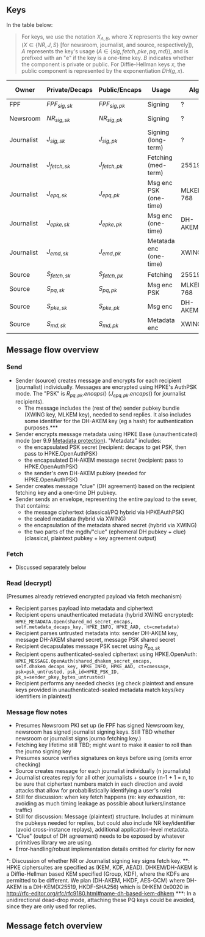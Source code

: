 ## Keys

In the table below:

> For keys, we use the notation $X_{A,B}$, where $X$ represents the key owner
> ($`X \in \{NR, J, S\}`$ [for newsroom, journalist, and source, respectively]),
> $A$ represents the key's usage ($`A \in \{sig,fetch,pke,pq,md\}`$), and is prefixed
> with an "e" if the key is a one-time key. $B$ indicates whether the component is
> private or public. For Diffie-Hellman keys $x$, the public component is
> represented by the exponentiation $DH(g, x)$.

| Owner      | Private/Decaps   | Public/Encaps    | Usage                   | Alg       | Signed by        |
| ---------- | ---------------- | ---------------- | ----------------------- | --------- | ---------------- |
| FPF        | $`FPF_{sig,sk}`$ | $`FPF_{sig,pk}`$ | Signing                 |  ?        |                  |
| Newsroom   | $`NR_{sig,sk}`$  | $`NR_{sig,pk}`$  | Signing                 |  ?        | $`FPF_{sig,sk}`$ |
| Journalist | $`J_{sig,sk}`$   | $`J_{sig,pk}`$   | Signing (long-term)     |  ?        | $`NR_{sig,sk}`$  |
| Journalist | $`J_{fetch,sk}`$ | $`J_{fetch,pk}`$ | Fetching (med-term)     | 25519     | $`NR_{sig,sk}`$* |
| Journalist | $`J_{epq,sk}`$   | $`J_{epq,pk}`$   | Msg enc PSK (one-time)  | MLKEM-768 | $`J_{sig,sk}`$   |
| Journalist | $`J_{epke,sk}`$  | $`J_{epke,pk}`$  | Msg enc (one-time)      | DH-AKEM** | $`J_{sig,sk}`$   |
| Journalist | $`J_{emd,sk}`$   | $`J_{emd,pk}`$   | Metatada enc (one-time) | XWING     | $`J_{sig,sk}`$   |
| Source     | $`S_{fetch,sk}`$ | $`S_{fetch,pk}`$ | Fetching                | 25519     |                  |
| Source     | $`S_{pq,sk}`$    | $`S_{pq,pk}`$    | Msg enc PSK             | MLKEM-768 |                  |
| Source     | $`S_{pke,sk}`$   | $`S_{pke,pk}`$   | Msg enc                 | DH-AKEM** |                  | 
| Source     | $`S_{md,sk}`$    | $`S_{md,pk}`$    | Metadata enc            | XWING     |                  |


## Message flow overview
### Send
- Sender (source) creates message and encrypts for each recipient (journalist) individually. Messages are encrypted using HPKE's AuthPSK mode. The "PSK" is $`R_{pq,pk}.encaps()`$ ($`J_{epq,pk}.encaps()`$ for journalist recipients).
  - The message includes the (rest of the) sender pubkey bundle (XWING key, MLKEM key), needed to send replies. It also includes some identifier for the DH-AKEM key (eg a hash) for authentication purposes.***
- Sender encrypts message metadata using HPKE Base (unauthenticated) mode (per 9.9 [Metadata protection](https://www.rfc-editor.org/rfc/rfc9180.html#name-metadata-protection)). "Metadata" includes:
  - the encapsulated PSK secret (recipient: decaps to get PSK, then pass to HPKE.OpenAuthPSK)
  - the encapsulated DH-AKEM message secret (recipient: pass to HPKE.OpenAuthPSK)
  - the sender's own DH-AKEM pubkey (needed for HPKE.OpenAuthPSK)
- Sender creates message "clue" (DH agreement) based on the recipient fetching key and a one-time DH pubkey.
- Sender sends an envelope, representing the entire payload to the sever, that contains:
  - the message ciphertext (classical/PQ hybrid via HPKEAuthPSK)
  - the sealed metadata (hybrid via XWING)
  - the encapsulation of the metadata shared secret (hybrid via XWING)
  - the two parts of the mgdh/"clue" (ephemeral DH pubkey + clue) (classical, plaintext pubkey + key agreement output)

### Fetch
- Discussed separately below

### Read (decrypt)
(Presumes already retrieved encrypted payload via fetch mechanism) 
- Recipient parses payload into metadata and ciphertext
- Recipient opens unauthenticated metadata (hybrid XWING encrypted): `HPKE_METADATA.Open(shared_md_secret_encaps, self.metadata_decaps_key, HPKE_INFO, HPKE_AAD, ct=cmetadata)`
- Recipient parses untrusted metadata into: sender DH-AKEM key, message DH-AKEM shared secret, message PSK shared secret
- Recipient decapsulates message PSK secret using $`R_{pq,sk}`$
- Recipient opens authenticated-sealed ciphertext using HPKE.OpenAuth: `HPKE_MESSAGE.OpenAuth(shared_dhakem_secret_encaps, self.dhakem_decaps_key, HPKE_INFO, HPKE_AAD, ct=cmessage, psk=psk_untrusted, psk_id=HPKE_PSK_ID, pk_s=sender_pkey_bytes_untrusted)`
- Recipient performs any needed checks (eg check plaintext and ensure keys provided in unauthenticated-sealed metadata match keys/key identifiers in plaintext)

### Message flow notes
- Presumes Newsroom PKI set up (ie FPF has signed Newsroom key, newsroom has signed journalist signing keys. Still TBD whether newsroom or journalist signs journo fetching key.)
- Fetching key lifetime still TBD; might want to make it easier to roll than the journo signing key
- Presumes source verifies signatures on keys before using (omits error checking)
- Source creates message for each journalist individually (n journalists)
- Journalist creates reply for all other journalists + source (n-1 + 1 = n, to be sure that ciphertext numbers match in each direction and avoid attacks that allow for probabilistically identifying a user's role)
- Still for discussion: when key fetch happens (re: key exhaustion, re: avoiding as much timing leakage as possible about lurkers/instance traffic)
- Still for discussion: Message (plaintext) structure. Includes at minimum the pubkeys needed for replies, but could also include NR key/identifier (avoid cross-instance replays), additional application-level metadata.
- "Clue" (output of DH agreement) needs to be exposed by whatever primitives library we are using.
- Error-handling/robust implementation details omitted for clarity for now

*: Discussion of whether NR or Journalist signing key signs fetch key. 
**: HPKE ciphersuites are specified as (KEM, KDF, AEAD). DHKEM/DH-AKEM is a Diffie-Hellman based KEM specified (Group, KDF), where the KDFs are permitted to be different. We plan (DH-AKEM, HKDF, AES-GCM) where DH-AKEM is a DH-KEM(X25519, HKDF-SHA256) which is DHKEM 0x0020 in http://rfc-editor.org/rfc/rfc9180.html#name-dh-based-kem-dhkem
***: In a unidirectional dead-drop mode, attaching these PQ keys could be avoided, since they are only used for replies.

## Message fetch overview

